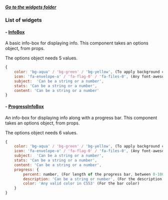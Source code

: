 ##### [Go to the widgets folder](./js/components/page-widgets)

### List of widgets

#### - [InfoBox](./js/components/page-widgets/info-box.js)

A basic info-box for displaying info. This component takes an options object, from props.

The options object needs 5 values.

```javascript
{
	color: 'bg-aqua' / 'bg-green' / 'bg-yellow', (To apply background color to the icon),
	icon: 'fa-envelope-o' / 'fa-flag-0' / 'fa-files-0', (Any font-awesome icon)
	subject:  'Can be a string or a number',
	stats: 'Can be a string or a number',
	content: 'Can be a string or a number'
}
```

#### - [ProgressInfoBox](./js/components/page-widgets/progress-info-box.js)

An info-box for displaying info along with a progress bar. This component takes an options object, from props.

The options object needs 6 values.

```javascript
{
	color: 'bg-aqua' / 'bg-green' / 'bg-yellow', (To apply background color to the icon),
	icon: 'fa-envelope-o' / 'fa-flag-0' / 'fa-files-0', (Any font-awesome icon)
	subject:  'Can be a string or a number',
	stats: 'Can be a string or a number',
	content: 'Can be a string or a number',
	progress: {
		percent: number, (For length of the progress bar, between 0-100) 
		description: 'Can be a string or number', (For the description in the progress bar)
		color: 'Any valid color in CSS3' (For the bar color)
	}
}
```